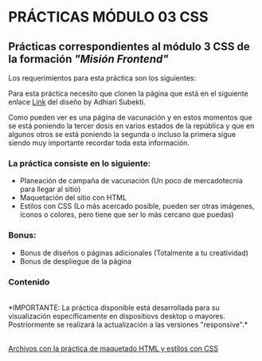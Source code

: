 # PRÁCTICAS MÓDULO 03 CSS

## Prácticas correspondientes al módulo  3 **CSS** de la formación *"Misión Frontend"*

Los requerimientos para esta práctica son los siguientes:

Para esta práctica necesito que clonen la página que está en el siguiente enlace [Link](practice/assets/images/landingVacunación.png) del diseño by Adhiari Subekti.

Como pueden ver es una página de vacunación y en estos momentos que se está poniendo la tercer dosis en varios estados de la república y que en algunos otros se está poniendo la segunda o incluso la primera sigue siendo muy importante recordar toda esta información.

### La práctica consiste en lo siguiente:

* Planeación de campaña de vacunación (Un poco de mercadotecnia para llegar al sitio)
* Maquetación del sitio con HTML
* Estilos con CSS (Lo más acercado posible, pueden ser otras imágenes, íconos o colores, pero tiene que ser lo más cercano que puedas)

### Bonus:

* Bonus de diseños o páginas adicionales (Totalmente a tu creatividad)
* Bonus de despliegue de la página

### Contenido
<br> 
*IMPORTANTE: La práctica disponible está desarrollada para su visualización específicamente en dispositiovs desktop o mayores. Postriormente se realizará la actualización a las versiones "responsive".*
<br><br>

[Archivos con la práctica de maquetado HTML y estilos con CSS](./practice/)